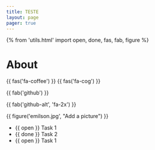 ```yaml
---
title: TESTE
layout: page
pager: true
---
```


{% from 'utils.html' import open, done, fas, fab, figure %}

# About

{{ fas('fa-coffee') }}
{{ fas('fa-cog') }}

{{ fab('github') }}

{{ fab('github-alt', 'fa-2x') }}

{{ figure('emilson.jpg', "Add a picture") }}

* {{ open }} Task 1
* {{ done }} Task 2
* {{ open }} Task 1

